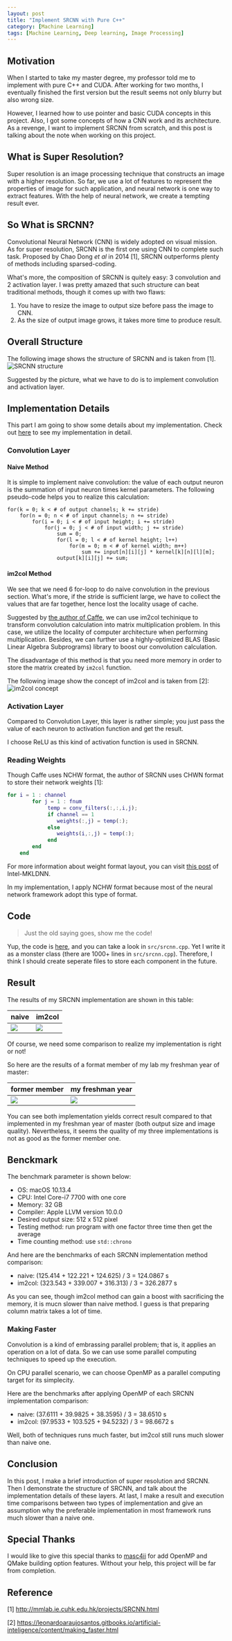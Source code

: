 ```yaml
---
layout: post
title: "Implement SRCNN with Pure C++"
category: [Machine Learning]
tags: [Machine Learning, Deep learning, Image Processing]
---
```


## Motivation
When I started to take my master degree, my professor told me to implement
with pure C++ and CUDA. After working for two months, I eventually finished
the first version but the result seems not only blurry but also wrong size.

However, I learned how to use pointer and basic CUDA concepts in this project.
Also, I got some concepts of how a CNN work and its architecture. As a revenge, 
I want to implement SRCNN from scratch, and this post is talking
about the note when working on this project.

## What is Super Resolution?
Super resolution is an image processing technique that constructs an image with
a higher resolution. So far, we use a lot of features to represent the properties
of image for such application, and neural network is one way to extract features. With
the help of neural network, we create a tempting result ever.

## So What is SRCNN? 
Convolutional Neural Network (CNN) is widely adopted on visual mission. As for 
super resolution, SRCNN is the first one using CNN to complete such task. Proposed
by Chao Dong *et al* in 2014 [1], SRCNN outperforms plenty of methods including
sparsed-coding.

What's more, the composition of SRCNN is quitely easy: 3 convolution and 2 activation
layer. I was pretty amazed that such structure can beat traditional methods, though
it comes up with two flaws:
1. You have to resize the image to output size before pass
the image to CNN.
2. As the size of output image grows, it takes more time to produce result.

## Overall Structure
The following image shows the structure of SRCNN and is taken from [1].
![SRCNN structure](/assets/images/2020/06/15/SRCNN_structure.png)

Suggested by the picture, what we have to do is to implement convolution and activation
layer.

## Implementation Details
This part I am going to show some details about my implementation. Check out
[here](https://github.com/Cuda-Chen/SRCNN-cpp) 
to see my implementation in detail.
### Convolution Layer
#### Naive Method
It is simple to implement naive convolution: the value of each output neuron is the
summation of input neuron times kernel parameters.
The following pseudo-code helps you to realize this calculation:
```
for(k = 0; k < # of output channels; k += stride)
    for(n = 0; n < # of input channels; n += stride)
        for(i = 0; i < # of input height; i += stride)
            for(j = 0; j < # of input width; j += stride)
                sum = 0;
                for(l = 0; l < # of kernel height; l++)
                    for(m = 0; m < # of kernel width; m++)
                        sum += input[n][i][j] * kernel[k][n][l][m];
                output[k][i][j] += sum;
```

#### im2col Method
We see that we need 6 for-loop to do naive convolution in the previous section.
What's more, if the stride is sufficient large, we have to collect the values that
are far together, hence lost the locality usage of cache.

Suggested by [the author of Caffe](https://github.com/Yangqing/caffe/wiki/Convolution-in-Caffe:-a-memo), 
we can use im2col techinique to transform convolution calculation
into matrix multiplication problem. In this case, we utilize the locality
of computer architecture when performing multiplication. Besides, we
can further use a highly-optimized BLAS (Basic Linear Algebra Subprograms) library 
to boost our convolution calculation.

The disadvantage of this method is that you need more memory in order to store the
matrix created by `im2col` function.

The following image show the concept of im2col and is taken from [2]:
![im2col concept](/assets/images/2020/06/15/Convolution_With_Im2col.png)

### Activation Layer
Compared to Convolution Layer, this layer is rather simple; you just pass the value
of each neuron to activation function and get the result.

I choose ReLU as this kind of activation function is used in SRCNN.

### Reading Weights
Though Caffe uses NCHW format, the author of SRCNN uses CHWN format to store their network weights [1]:
```matlab
for i = 1 : channel
        for j = 1 : fnum
             temp = conv_filters(:,:,i,j);
             if channel == 1
                weights(:,j) = temp(:);
             else
                weights(i,:,j) = temp(:);
             end 
        end 
    end
```
For more information about weight format layout, you can visit [this post](https://oneapi-src.github.io/oneDNN/understanding_memory_formats.html) 
of Intel-MKLDNN.

In my implementation, I apply NCHW format because most of the neural network framework
adopt this type of format.

## Code
> Just the old saying goes, show me the code!

Yup, the code is [here](https://github.com/Cuda-Chen/SRCNN-cpp), and you can take a look
in `src/srcnn.cpp`. Yet I write it as a monster class (there are 1000+ lines in `src/srcnn.cpp`). 
Therefore, I think I should create seperate files to store each component in the future.

## Result
The results of my SRCNN implementation are shown in this table:

| naive | im2col |
|-------|--------|
![](/assets/images/2020/06/15/srcnn_result_naive.bmp) | ![](/assets/images/2020/06/15/srcnn_result_im2col.bmp)

Of course, we need some comparison to realize my implementation is right or not!


So here are the results of a format member of my lab my freshman year of master:

| former member | my freshman year |
|---------------|------------------|
![](/assets/images/2020/06/15/srcnn_result_former.bmp) | ![](/assets/images/2020/06/15/srcnn_result_freshman.bmp)

You can see both implementation yields correct result compared to that implemented in
my freshman year of master (both output size and image quality).
Nevertheless, it seems the quality of my three implementations is not as good as the former
member one.

## Benckmark
The benchmark parameter is shown below:
- OS: macOS 10.13.4
- CPU: Intel Core-i7 7700 with one core
- Memory: 32 GB
- Compiler: Apple LLVM version 10.0.0
- Desired output size: 512 x 512 pixel
- Testing method: run program with one factor three time then get the average
- Time counting method: use `std::chrono`

And here are the benchmarks of each SRCNN implementation method comparison:
- naive: (125.414 + 122.221 + 124.625) / 3 = 124.0867 s
- im2col: (323.543 + 339.007 + 316.313) / 3 = 326.2877 s

As you can see, though im2col method can gain a boost with sacrificing 
the memory, it is mucn slower than naive method. I guess is that preparing 
column matrix takes a lot of time.

### Making Faster
Convolution is a kind of embrassing parallel problem; that is, it applies an operation on a lot of data.
So we can use some parallel computing techniques to speed up the execution.

On CPU parallel scenario, we can choose OpenMP as a parallel computing target for its simplecity.

Here are the benchmarks after applying OpenMP of each SRCNN implementation comparison:
- naive: (37.6111 + 39.9825 + 38.3595) / 3 = 38.6510 s
- im2col: (97.9533 + 103.525 + 94.5232) / 3 = 98.6672 s

Well, both of techniques runs much faster, but im2col still runs much slower than
naive one.

## Conclusion
In this post, I make a brief introduction of super resolution and SRCNN. Then I demonstrate
the structure of SRCNN, and talk about the implementation details of these layers.
At last, I make a result and execution time comparisons between two types of implementation
and give an assumption why the preferable implementation in most framework runs much slower
than a naive one.

## Special Thanks
I would like to give this special thanks to [masc4ii](https://github.com/masc4ii)
for add OpenMP and QMake building option features. Without your help, this project will be 
far from completion.

## Reference
[1] http://mmlab.ie.cuhk.edu.hk/projects/SRCNN.html

[2] https://leonardoaraujosantos.gitbooks.io/artificial-inteligence/content/making_faster.html
